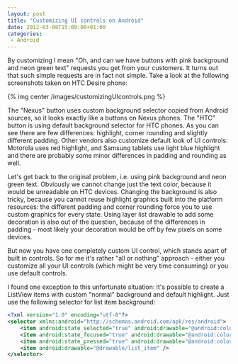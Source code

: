 ```yaml
---
layout: post
title: "Customizing UI controls on Android"
date: 2012-03-08T15:09:00+01:00
categories:
 - Android
---
```


By customizing I mean "Oh, and can we have buttons with pink background and neon green text" requests you get from your customers. It turns out that such simple requests are in fact not simple. Take a look at the following screenshots taken on HTC Desire phone:

{% img center /images/customizingUIcontrols.png %}

The "Nexus" button uses custom background selector copied from Android sources, so it looks exactly like a buttons on Nexus phones. The "HTC" button is using default background selector for HTC phones. As you can see there are few differences: highlight, corner rounding and slightly different padding. Other vendors also customize default look of UI controls: Motorola uses red highlight, and Samsung tablets use light blue highlight and there are probably some minor differences in padding and rounding as well.

Let's get back to the original problem, i.e. using pink background and neon green text. Obviously we cannot change just the text color, because it would be unreadable on HTC devices. Changing the background is also tricky, because you cannot reuse highlight graphics built into the platform resources: the different padding and corner rounding force you to use custom graphics for every state. Using layer list drawable to add some decoration is also out of the question, because of the differences in padding - most likely your decoration would be off by few pixels on some devices.

But now you have one completely custom UI control, which stands apart of built in controls. So for me it's rather "all or nothing" approach - either you customize all your UI controls (which might be very time consuming) or you use default controls.

I found one exception to this unfortunate situation: it's possible to create a ListView items with custom "normal" background and default highlight. Just use the following selector for list item background:

``` xml
<?xml version="1.0" encoding="utf-8"?>
<selector xmlns:android="http://schemas.android.com/apk/res/android">
    <item android:state_selected="true" android:drawable="@android:color/transparent" />
    <item android:state_focused="true" android:drawable="@android:color/transparent" />
    <item android:state_pressed="true" android:drawable="@android:color/transparent" />
    <item android:drawable="@drawable/list_item" />
</selector>
```
